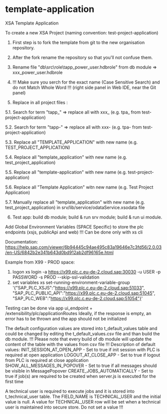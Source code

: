 # template-application

XSA Template Application

To create a new XSA Project (naming convention: test-project-application)

1. First step is to fork the template from git to the new organisation repository.

2. After the fork rename the repository so that you'll not confuse them.

3. Rename file "db\src\role\tapp_power_user.hdbrole" from db module => xxx_power_user.hdbrole

4. !!! Make sure you serch for the exact name (Case Sensitive Search) and do not Match Whole Word !!! (right side panel in Web IDE, near the Git panel)

5. Replace in all project files :

5.1. Search for term "tapp_"  => replace all with xxx_ (e.g. tpa_ from test-project-application)

5.2. Search for term "tapp-"  => replace all with xxx- (e.g. tpa- from test-project-application)

5.3. Replace all "TEMPLATE_APPLICATION" with new name (e.g. TEST_PROJECT_APPLICATION)

5.4. Replace all "template_application" with new name (e.g. test_project_application)

5.5. Replace all "template-application" with new name (e.g. test-project-application)

5.6. Replace all "Template Application" witn new name (e.g. Test Project Application)

5.7. Manually replace all "template_application" with new name (e.g. test_project_application) in srv/lib/service/odataService.xsodata file

6. Test app: build db module; build & run srv module; build & run ui module.

Add Global Environment Variables (SPACE Specific) to store the plc endpoints (xsjs, publicApi and web)
!!! Can be done only with xs cli

Documentation:
<https://help.sap.com/viewer/6b94445c94ae495c83a19646e7c3fd56/2.0.03/en-US/6842b2e341b643d0bd912ab2df96165e.html>

Example from X99 - PROD space:

1. logon
xs login -a https://x99.plc.c.eu-de-2.cloud.sap:30030 -u USER -p PASSWORD -s PROD --skip-ssl-validation
2. set variables
xs set-running-environment-variable-group '{"SAP_PLC_XSJS":"https://x99.plc.c.eu-de-2.cloud.sap:51033", "SAP_PLC_PUBLIC_API":"https://x99.plc.c.eu-de-2.cloud.sap:51045", "SAP_PLC_WEB":"https://x99.plc.c.eu-de-2.cloud.sap:51054"}'

Testing can be done via app ui_endpoint + /extensibility/plc/applicationRoutes
Ideally, if the response is empty, an error has to be thrown and the app should not be initialized

The default configuration values are stored into t_default_values table and could be changed by editing the t_default_values.csv file and than build the db module.
!!! Please note that every build of db module will update the content of the table with the values from csv file !!!
Description of default values:
INIT_SESSION_AT_OPEN_APP - Set to true if init session with PLC is required at open application
LOGOUT_AT_CLOSE_APP - Set to true if logout from PLC is required at close application
SHOW_ALL_MESSAGES_IN_POPOVER - Set to true if all messages should be visible in MessagePopover
CREATE_JOBS_AUTOMATICALLY - Set to true if job(s) are required to be created when server.js is executed for the first time

A technical user is required to execute jobs and it is stored into t_technical_user table. The FIELD_NAME is TECHNICAL_USER and the initial value is null.
A value for TECHNICAL_USER row will be set when a technical user is maintained into secure store. Do not set a value !!!
